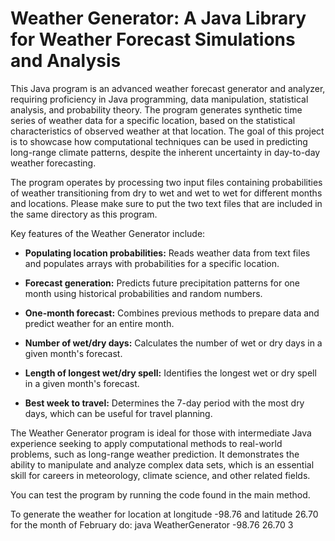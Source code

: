 # Weather Generator: A Java Library for Weather Forecast Simulations and Analysis

This Java program is an advanced weather forecast generator and analyzer, requiring proficiency in Java programming, data manipulation, statistical analysis, and probability theory. The program generates synthetic time series of weather data for a specific location, based on the statistical characteristics of observed weather at that location. The goal of this project is to showcase how computational techniques can be used in predicting long-range climate patterns, despite the inherent uncertainty in day-to-day weather forecasting.

The program operates by processing two input files containing probabilities of weather transitioning from dry to wet and wet to wet for different months and locations. Please make sure to put the two text files that are included in the same directory as this program.

Key features of the Weather Generator include:

- **Populating location probabilities:** Reads weather data from text files and populates arrays with probabilities for a specific location. 

- **Forecast generation:** Predicts future precipitation patterns for one month using historical probabilities and random numbers.

- **One-month forecast:** Combines previous methods to prepare data and predict weather for an entire month.

- **Number of wet/dry days:** Calculates the number of wet or dry days in a given month's forecast.

- **Length of longest wet/dry spell:** Identifies the longest wet or dry spell in a given month's forecast.

- **Best week to travel:** Determines the 7-day period with the most dry days, which can be useful for travel planning.

The Weather Generator program is ideal for those with intermediate Java experience seeking to apply computational methods to real-world problems, such as long-range weather prediction. It demonstrates the ability to manipulate and analyze complex data sets, which is an essential skill for careers in meteorology, climate science, and other related fields.
<br>

You can test the program by running the code found in the main method.

To generate the weather for location at longitude -98.76 and latitude 26.70 for the month of February do:
java WeatherGenerator -98.76 26.70 3
